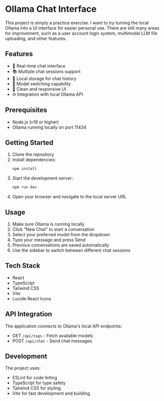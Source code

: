 # Ollama Chat Interface

This project is simply a practice exercise. I want to try turning the local Ollama into a UI interface for easier personal use. 
There are still many areas for improvement, such as a user account login system, multimodal LLM file uploading, and other features.

## Features

- 💬 Real-time chat interface
- 📚 Multiple chat sessions support
- 💾 Local storage for chat history
- 🔄 Model switching capability
- 🎨 Clean and responsive UI
- 🌐 Integration with local Ollama API

## Prerequisites

- Node.js (v18 or higher)
- Ollama running locally on port 11434

## Getting Started

1. Clone the repository
2. Install dependencies:
   ```bash
   npm install
   ```
3. Start the development server:
   ```bash
   npm run dev
   ```
4. Open your browser and navigate to the local server URL

## Usage

1. Make sure Ollama is running locally
2. Click "New Chat" to start a conversation
3. Select your preferred model from the dropdown
4. Type your message and press Send
5. Previous conversations are saved automatically
6. Use the sidebar to switch between different chat sessions

## Tech Stack

- React
- TypeScript
- Tailwind CSS
- Vite
- Lucide React Icons

## API Integration

The application connects to Ollama's local API endpoints:
- GET `/api/tags` - Fetch available models
- POST `/api/chat` - Send chat messages

## Development

The project uses:
- ESLint for code linting
- TypeScript for type safety
- Tailwind CSS for styling
- Vite for fast development and building
